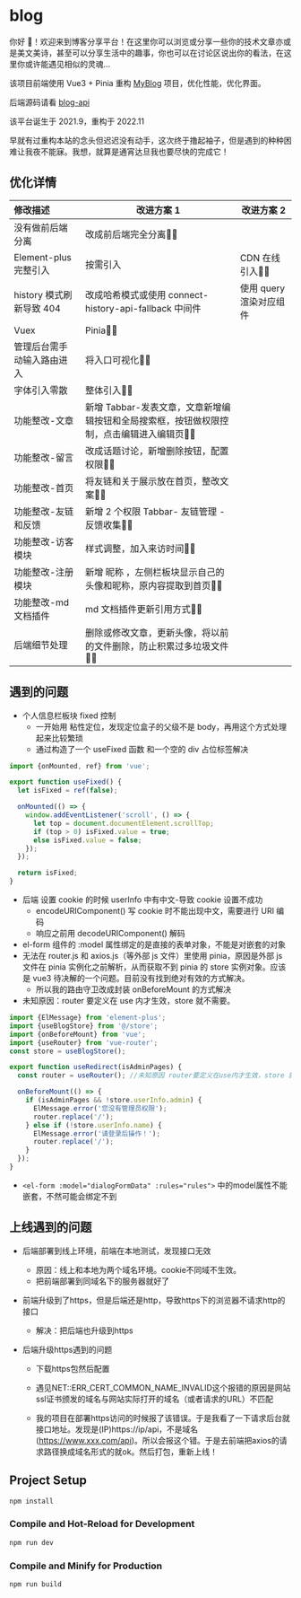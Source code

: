 # blog

你好 👋！欢迎来到博客分享平台！在这里你可以浏览或分享一些你的技术文章亦或是美文美诗，甚至可以分享生活中的趣事，你也可以在讨论区说出你的看法，在这里你或许能遇见相似的灵魂...

该项目前端使用 Vue3 + Pinia 重构 [MyBlog](https://github.com/kid-kang/MyBlog) 项目，优化性能，优化界面。

后端源码请看 [blog-api](https://github.com/kid-kang/blog-api)

该平台诞生于 2021.9，重构于 2022.11

早就有过重构本站的念头但迟迟没有动手，这次终于撸起袖子，但是遇到的种种困难让我夜不能寐。我想，就算是通宵达旦我也要尽快的完成它！

## 优化详情

| 修改描述                   | 改进方案 1                                                   | 改进方案 2              |
| :------------------------- | ------------------------------------------------------------ | ----------------------- |
| 没有做前后端分离           | 改成前后端完全分离✋🏻                                         |                         |
| Element-plus 完整引入      | 按需引入                                                     | CDN 在线引入✋🏻          |
| history 模式刷新导致 404   | 改成哈希模式或使用 connect-history-api-fallback 中间件       | 使用 query 渲染对应组件 |
| Vuex                       | Pinia✋🏻                                                      |                         |
| 管理后台需手动输入路由进入 | 将入口可视化✋🏻                                               |                         |
| 字体引入零散               | 整体引入✋🏻                                                   |                         |
| 功能整改-文章              | 新增 Tabbar-发表文章，文章新增编辑按钮和全局搜索框，按钮做权限控制，点击编辑进入编辑页✋🏻 |                         |
| 功能整改-留言              | 改成话题讨论，新增删除按钮，配置权限✋🏻                       |                         |
| 功能整改-首页              | 将友链和关于展示放在首页，整改文案✋🏻                         |                         |
| 功能整改-友链和反馈        | 新增 2 个权限 Tabbar- 友链管理 - 反馈收集✋🏻                  |                         |
| 功能整改-访客模块          | 样式调整，加入来访时间✋🏻                                     |                         |
| 功能整改-注册模块          | 新增 昵称 ，左侧栏板块显示自己的头像和昵称，原内容提取到首页✋🏻 |                         |
| 功能整改-md 文档插件       | md 文档插件更新引用方式✋🏻                                    |                         |
| 后端细节处理               | 删除或修改文章，更新头像，将以前的文件删除，防止积累过多垃圾文件✋🏻 |                         |

## 遇到的问题

- 个人信息栏板块 fixed 控制
  - 一开始用 粘性定位，发现定位盒子的父级不是 body，再用这个方式处理起来比较繁琐
  - 通过构造了一个 useFixed 函数 和一个空的 div 占位标签解决

```js
import {onMounted, ref} from 'vue';

export function useFixed() {
  let isFixed = ref(false);

  onMounted(() => {
    window.addEventListener('scroll', () => {
      let top = document.documentElement.scrollTop;
      if (top > 0) isFixed.value = true;
      else isFixed.value = false;
    });
  });

  return isFixed;
}
```

- 后端 设置 cookie 的时候 userInfo 中有中文-导致 cookie 设置不成功
  - encodeURIComponent() 写 cookie 时不能出现中文，需要进行 URI 编码
  - 响应之前用 decodeURIComponent() 解码
- el-form 组件的 :model 属性绑定的是直接的表单对象，不能是对嵌套的对象
- 无法在 router.js 和 axios.js（等外部 js 文件）里使用 pinia，原因是外部 js 文件在 pinia 实例化之前解析，从而获取不到 pinia 的 store 实例对象。应该是 vue3 待决解的一个问题。目前没有找到绝对有效的方式解决。
  - 所以我的路由守卫改成封装 onBeforeMount 的方式解决
- 未知原因：router 要定义在 use 内才生效，store 就不需要。

```js
import {ElMessage} from 'element-plus';
import {useBlogStore} from '@/store';
import {onBeforeMount} from 'vue';
import {useRouter} from 'vue-router';
const store = useBlogStore();

export function useRedirect(isAdminPages) {
  const router = useRouter(); //未知原因 router要定义在use内才生效，store 就不需要。

  onBeforeMount(() => {
    if (isAdminPages && !store.userInfo.admin) {
      ElMessage.error('您没有管理员权限');
      router.replace('/');
    } else if (!store.userInfo.name) {
      ElMessage.error('请登录后操作！');
      router.replace('/');
    }
  });
}
```
- `<el-form :model="dialogFormData" :rules="rules">` 中的model属性不能嵌套，不然可能会绑定不到

## 上线遇到的问题

- 后端部署到线上环境，前端在本地测试，发现接口无效
  - 原因：线上和本地为两个域名环境。cookie不同域不生效。
  - 把前端部署到同域名下的服务器就好了
  
- 前端升级到了https，但是后端还是http，导致https下的浏览器不请求http的接口
  
  - 解决：把后端也升级到https
  
- 后端升级https遇到的问题

  - 下载https包然后配置
  - 遇见NET::ERR_CERT_COMMON_NAME_INVALID这个报错的原因是网站ssl证书颁发的域名与网站实际打开的域名（或者请求的URL）不匹配

  - 我的项目在部署https访问的时候报了该错误。于是我看了一下请求后台就接口地址。发现是(IP)https://ip/api，不是域名(https://www.xxx.com/api)。所以会报这个错。于是去前端把axios的请求路径换成域名形式的就ok。然后打包，重新上线！

## Project Setup

```sh
npm install
```

### Compile and Hot-Reload for Development

```sh
npm run dev
```

### Compile and Minify for Production

```sh
npm run build
```
